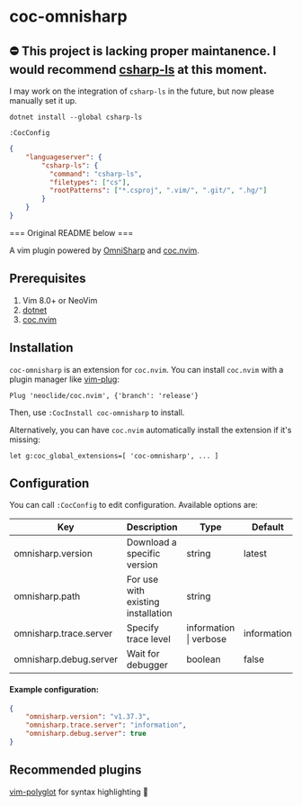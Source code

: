 # coc-omnisharp

## ⛔ This project is lacking proper maintanence. I would recommend [csharp-ls](https://github.com/razzmatazz/csharp-language-server) at this moment.
I may work on the integration of `csharp-ls` in the future, but now please manually set it up.

`dotnet install --global csharp-ls`

`:CocConfig`

```json
{
    "languageserver": {
        "csharp-ls": {
          "command": "csharp-ls",
          "filetypes": ["cs"],
          "rootPatterns": ["*.csproj", ".vim/", ".git/", ".hg/"]
        }
    }
}
```

=== Original README below ===

A vim plugin powered by
[OmniSharp](https://github.com/omnisharp/omnisharp-roslyn) and
[coc.nvim](https://github.com/neoclide/coc.nvim).

## Prerequisites

1. Vim 8.0+ or NeoVim
2. [dotnet](http://dot.net)
3. [coc.nvim](https://github.com/neoclide/coc.nvim)

## Installation

`coc-omnisharp` is an extension for `coc.nvim`.
You can install `coc.nvim` with a plugin manager like [vim-plug](https://github.com/junegunn/vim-plug):
```vimL
Plug 'neoclide/coc.nvim', {'branch': 'release'}
```

Then, use `:CocInstall coc-omnisharp` to install.

Alternatively, you can have `coc.nvim` automatically install the extension if it's missing:
```vimL
let g:coc_global_extensions=[ 'coc-omnisharp', ... ]
```

## Configuration


You can call `:CocConfig` to edit configuration. Available options are:

|          Key           |             Description            |           Type         |   Default   |
| ---------------------- | ---------------------------------- | ---------------------- | ----------- |
| omnisharp.version      | Download a specific version        | string                 | latest      |
| omnisharp.path         | For use with existing installation | string                 |             |
| omnisharp.trace.server | Specify trace level                | information \| verbose | information |
| omnisharp.debug.server | Wait for debugger                  | boolean                | false       |

#### Example configuration:

```json
{
    "omnisharp.version": "v1.37.3",
    "omnisharp.trace.server": "information",
    "omnisharp.debug.server": true
}
```


## Recommended plugins

[vim-polyglot](https://github.com/sheerun/vim-polyglot) for syntax highlighting 🎨
